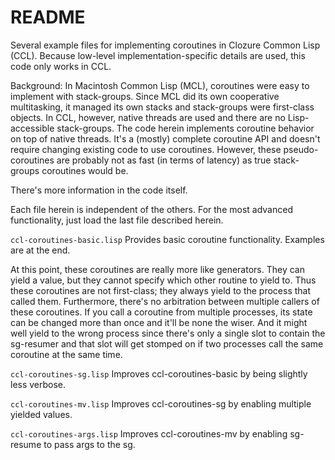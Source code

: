 # README #

Several example files for implementing coroutines in Clozure Common Lisp (CCL). Because low-level implementation-specific details are used, this code only works in CCL.

Background: In Macintosh Common Lisp (MCL), coroutines were easy to implement with stack-groups. Since MCL did its own cooperative multitasking, it managed its own stacks and stack-groups were first-class objects. In CCL, however, native threads are used and there are no Lisp-accessible stack-groups. The code herein implements coroutine behavior on top of native threads. It's a (mostly) complete coroutine API and doesn't require changing existing code to use coroutines. However, these pseudo-coroutines are probably not as fast (in terms of latency) as true stack-groups coroutines would be.

There's more information in the code itself.

Each file herein is independent of the others. For the most advanced functionality, just load the last file described herein.

```ccl-coroutines-basic.lisp```
Provides basic coroutine functionality. Examples are at the end.

At this point, these coroutines are really more like generators. They can yield a value, but
they cannot specify which other routine to yield to. Thus these coroutines are not first-class;
they always yield to the process that called them. Furthermore, there's no arbitration between
multiple callers of these coroutines. If you call a coroutine from multiple processes, its
state can be changed more than once and it'll be none the wiser. And it might well yield to
the wrong process since there's only a single slot to contain the sg-resumer and that slot
will get stomped on if two processes call the same coroutine at the same time.

```ccl-coroutines-sg.lisp```
Improves ccl-coroutines-basic by being slightly less verbose.

```ccl-coroutines-mv.lisp```
Improves ccl-coroutines-sg by enabling multiple yielded values.

```ccl-coroutines-args.lisp```
Improves ccl-coroutines-mv by enabling sg-resume to pass args to the sg.
